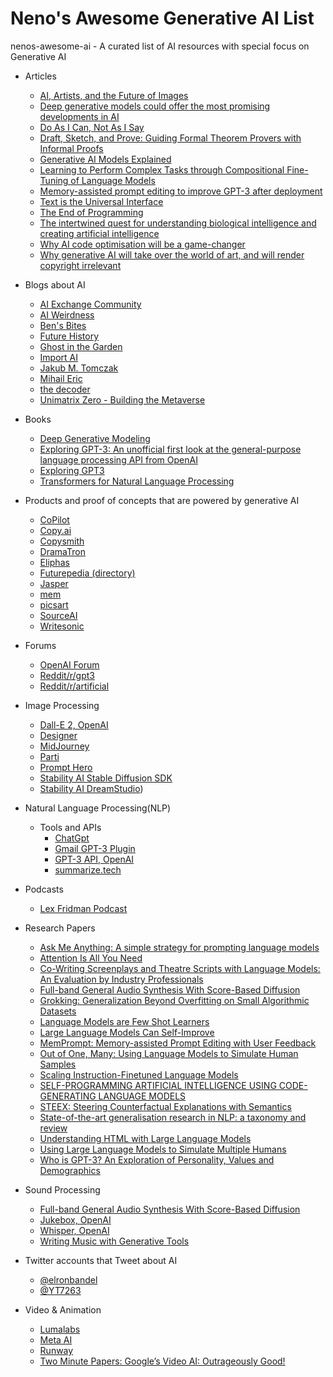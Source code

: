 # Neno's Awesome Generative AI List
nenos-awesome-ai - A curated list of AI resources with special focus on Generative AI

- Articles
	- [AI, Artists, and the Future of Images](https://c0nverse.substack.com/p/ai-artists-and-the-future-of-images)
	- [Deep generative models could offer the most promising developments in AI](https://venturebeat.com/datadecisionmakers/deep-generative-models-could-offer-the-most-promising-developments-in-ai/)
	- [Do As I Can, Not As I Say](https://say-can.github.io/)
	- [Draft, Sketch, and Prove: Guiding Formal Theorem Provers with Informal Proofs](https://arxiv.org/abs/2210.12283)
	- [Generative AI Models Explained](https://www.altexsoft.com/blog/generative-ai/)
	- [Learning to Perform Complex Tasks through Compositional Fine-Tuning of Language Models](https://arxiv.org/abs/2210.12607)
	- [Memory-assisted prompt editing to improve GPT-3 after deployment](https://arxiv.org/abs/2201.06009)
	- [Text is the Universal Interface](https://scale.com/blog/text-universal-interface)
	- [The End of Programming](https://levelup.gitconnected.com/the-end-of-programming-6e3f7ff0d8b4)
	- [The intertwined quest for understanding biological intelligence and creating artificial intelligence](https://hai.stanford.edu/news/intertwined-quest-understanding-biological-intelligence-and-creating-artificial-intelligence)
	- [Why AI code optimisation will be a game-changer](https://www.information-age.com/why-ai-code-optimisation-will-be-game-changer-123498458/)
	- [Why generative AI will take over the world of art, and will render copyright irrelevant](https://walledculture.org/why-generative-ai-will-take-over-the-world-of-art-and-will-render-copyright-irrelevant/)

- Blogs about AI
	- [AI Exchange Community](https://exchange.scale.com/)
	- [AI Weirdness](https://www.aiweirdness.com/)
	- [Ben's Bites](https://bensbites.beehiiv.com/)
	- [Future History](https://danieljeffries.substack.com/)
	- [Ghost in the Garden](https://ghostinthe.garden/)
	- [Import AI](https://jack-clark.net/)
	- [Jakub M. Tomczak](https://jmtomczak.github.io/#blog)
	- [Mihail Eric](https://www.mihaileric.com/blog/)
	- [the decoder](https://the-decoder.com/)
	- [Unimatrix Zero - Building the Metaverse](https://unimatrixz.com/)

- Books
	- [Deep Generative Modeling](https://link.springer.com/book/10.1007/978-3-030-93158-2)
	- [Exploring GPT-3: An unofficial first look at the general-purpose language processing API from OpenAI](https://smile.amazon.com/Exploring-GPT-3-unofficial-general-purpose-processing/dp/1800563191/)
	- [Exploring GPT3](https://www.oreilly.com/library/view/exploring-gpt-3/9781800563193/)
	- [Transformers for Natural Language Processing](https://smile.amazon.com/Transformers-Natural-Language-Processing-architectures/dp/1803247339/)

- Products and proof of concepts that are powered by generative AI
	- [CoPilot](https://github.com/features/copilot)
	- [Copy.ai](https://www.copy.ai)
	- [Copysmith](https://www.copysmith.ai)
	- [DramaTron](https://deepmind.github.io/dramatron/)
	- [Eliphas](https://elephas.app/)
  	- [Futurepedia (directory)](https://www.futurepedia.io/)
	- [Jasper](https://www.jasper.ai)
	- [mem](https://get.mem.ai/)
	- [picsart](https://picsart.com/create)
	- [SourceAI](https://sourceai.dev/)
	- [Writesonic](https://writesonic.com)

- Forums
	- [OpenAI Forum](https://community.openai.com/)
	- [Reddit/r/gpt3](https://www.reddit.com/r/gpt3/)
	- [Reddit/r/artificial](https://www.reddit.com/r/artificial/)

- Image Processing
	- [Dall-E 2, OpenAI](https://openai.com/dall-e-2/)
	- [Designer](https://designer.microsoft.com/)
	- [MidJourney](https://www.midjourney.com/home/)
	- [Parti](https://parti.research.google/)
	- [Prompt Hero](https://prompthero.com/)
	- [Stability AI Stable Diffusion SDK](https://github.com/Stability-AI/stability-sdk)
	- [Stability AI DreamStudio](https://beta.dreamstudio.ai/))

- Natural Language Processing(NLP)
  - Tools and APIs
  	- [ChatGpt](https://openai.com/blog/chatgpt/)
  	- [Gmail GPT-3 Plugin](https://github.com/danimelchor/gpt3-email)
	- [GPT-3 API, OpenAI](https://openai.com/api/)
	- [summarize.tech](https://www.summarize.tech/)
	
- Podcasts
	- [Lex Fridman Podcast](https://lexfridman.com/podcast/)

- Research Papers
	- [Ask Me Anything: A simple strategy for prompting language models](https://arxiv.org/abs/2210.02441)
	- [Attention Is All You Need](https://arxiv.org/abs/1706.03762)
	- [Co-Writing Screenplays and Theatre Scripts with Language Models: An Evaluation by Industry Professionals](https://arxiv.org/abs/2209.14958)
	- [Full-band General Audio Synthesis With Score-Based Diffusion](https://arxiv.org/abs/2210.14661)
	- [Grokking: Generalization Beyond Overfitting on Small Algorithmic Datasets](https://arxiv.org/abs/2201.02177)
	- [Language Models are Few Shot Learners](https://arxiv.org/abs/2005.14165)
	- [Large Language Models Can Self-Improve](https://arxiv.org/abs/2210.11610)
	- [MemPrompt: Memory-assisted Prompt Editing with User Feedback](https://arxiv.org/abs/2201.06009)
	- [Out of One, Many: Using Language Models to Simulate Human Samples](https://arxiv.org/abs/2209.06899)
	- [Scaling Instruction-Finetuned Language Models](https://arxiv.org/abs/2210.11416)
	- [SELF-PROGRAMMING ARTIFICIAL INTELLIGENCE USING CODE-GENERATING LANGUAGE MODELS](https://openreview.net/forum?id=SKat5ZX5RET)
	- [STEEX: Steering Counterfactual Explanations with Semantics](https://arxiv.org/abs/2111.09094)
	- [State-of-the-art generalisation research in NLP: a taxonomy and review](https://arxiv.org/abs/2210.03050)
	- [Understanding HTML with Large Language Models](https://openreview.net/pdf?id=GVMwL15UrZO)
	- [Using Large Language Models to Simulate Multiple Humans](https://arxiv.org/abs/2208.10264)
	- [Who is GPT-3? An Exploration of Personality, Values and Demographics](https://arxiv.org/abs/2209.14338)

- Sound Processing
	- [Full-band General Audio Synthesis With Score-Based Diffusion](https://diffusionaudiosynthesis.github.io/)
	- [Jukebox, OpenAI](https://openai.com/blog/jukebox/)
	- [Whisper, OpenAI](https://openai.com/blog/whisper/)
	- [Writing Music with Generative Tools](https://k-devices.com/2022/07/writing-music-with-generative-tools/)

- Twitter accounts that Tweet about AI
	- [@elronbandel](https://twitter.com/ElronBandel)
	- [@YT7263](https://twitter.com/YT7263)

- Video & Animation
	- [Lumalabs](https://lumalabs.ai/)
	- [Meta AI](https://ai.facebook.com/)
	- [Runway](https://runwayml.com/)
	- [Two Minute Papers: Google’s Video AI: Outrageously Good!](https://www.youtube.com/watch?v=YxmAQiiHOkA&t=455s)
	

 
